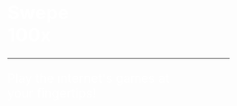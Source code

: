 <!DOCTYPE html>
<html lang="en">
<body>
<br>
  <br>
  <br>
  <br>
<h1 style="color:white;font-size:300%;">Swepe<br>100x</h1>
<hr>
<p style="color:white;font-size:200%;">Play the internet's games at <br> your fingertips!</p>
</body>
</html>
